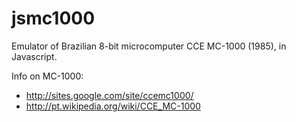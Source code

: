jsmc1000
========

Emulator of Brazilian 8-bit microcomputer CCE MC-1000 (1985), in Javascript.

Info on MC-1000:
* http://sites.google.com/site/ccemc1000/
* http://pt.wikipedia.org/wiki/CCE_MC-1000

